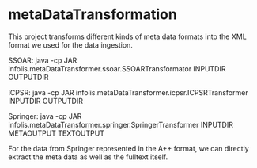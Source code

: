 # metaDataTransformation
This project transforms different kinds of meta data formats into the XML format we used for the data ingestion.

SSOAR: java -cp JAR infolis.metaDataTransformer.ssoar.SSOARTransformator INPUTDIR OUTPUTDIR

ICPSR: java -cp JAR infolis.metaDataTransformer.icpsr.ICPSRTransformer INPUTDIR OUTPUTDIR

Springer: java -cp JAR infolis.metaDataTransformer.springer.SpringerTransformer INPUTDIR METAOUTPUT TEXTOUTPUT

For the data from Springer represented in the A++ format, we can directly extract the meta data as well as the fulltext itself.
